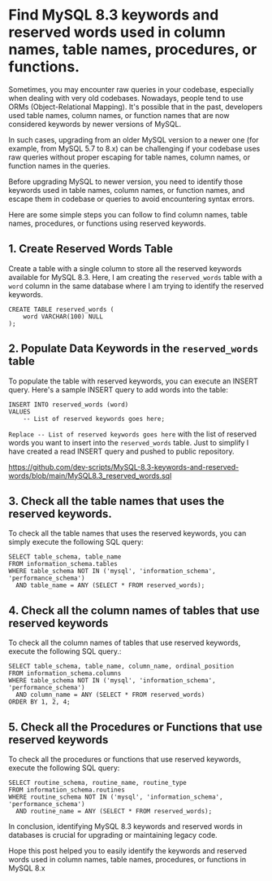 
# Find MySQL 8.3 keywords and reserved words used in column names, table names, procedures, or functions.

Sometimes, you may encounter raw queries in your codebase, especially when dealing with very old codebases. Nowadays, people tend to use ORMs (Object-Relational Mapping). It's possible that in the past, developers used table names, column names, or function names that are now considered keywords by newer versions of MySQL.

In such cases, upgrading from an older MySQL version to a newer one (for example, from MySQL 5.7 to 8.x) can be challenging if your codebase uses raw queries without proper escaping for table names, column names, or function names in the queries.

Before upgrading MySQL to newer version, you need to identify those keywords used in table names, column names, or function names, and escape them in codebase or queries to avoid encountering syntax errors.

Here are some simple steps you can follow to find column names, table names, procedures, or functions using reserved keywords.

## 1. Create Reserved Words Table

Create a table with a single column to store all the reserved keywords available for MySQL 8.3. Here, I am creating the `reserved_words` table with a `word` column in the same database where I am trying to identify the reserved keywords.

```mysql
CREATE TABLE reserved_words (
    word VARCHAR(100) NULL
);

```

## 2. Populate Data Keywords in the `reserved_words` table

To populate the table with reserved keywords, you can execute an INSERT query. Here's a sample INSERT query to add words into the table:

```mysql
INSERT INTO reserved_words (word)
VALUES
    -- List of reserved keywords goes here;
```

`Replace -- List of reserved keywords goes here` with the list of reserved words you want to insert into the `reserved_words` table.
Just to simplify I have created a read INSERT query and pushed to public repository.

https://github.com/dev-scripts/MySQL-8.3-keywords-and-reserved-words/blob/main/MySQL8.3_reserved_words.sql

## 3. Check all the table names that uses the reserved keywords.

To check all the table names that uses the reserved keywords, you can simply execute the following SQL query:

```mysql
SELECT table_schema, table_name
FROM information_schema.tables
WHERE table_schema NOT IN ('mysql', 'information_schema', 'performance_schema')
  AND table_name = ANY (SELECT * FROM reserved_words);
```

## 4. Check all the column names of tables that use reserved keywords

To check all the column names of tables that use reserved keywords, execute the following SQL query.:

```mysql
SELECT table_schema, table_name, column_name, ordinal_position
FROM information_schema.columns
WHERE table_schema NOT IN ('mysql', 'information_schema', 'performance_schema')
  AND column_name = ANY (SELECT * FROM reserved_words)
ORDER BY 1, 2, 4;
```

## 5. Check all the  Procedures or Functions that use reserved keywords

To check all the procedures or functions that use reserved keywords, execute the following SQL query:

```mysql
SELECT routine_schema, routine_name, routine_type
FROM information_schema.routines
WHERE routine_schema NOT IN ('mysql', 'information_schema', 'performance_schema')
  AND routine_name = ANY (SELECT * FROM reserved_words);
```

In conclusion, identifying MySQL 8.3 keywords and reserved words in databases is crucial for upgrading or maintaining legacy code. 

Hope this post helped you to easily identify the keywords and reserved words used in column names, table names, procedures, or functions
in MySQL 8.x
